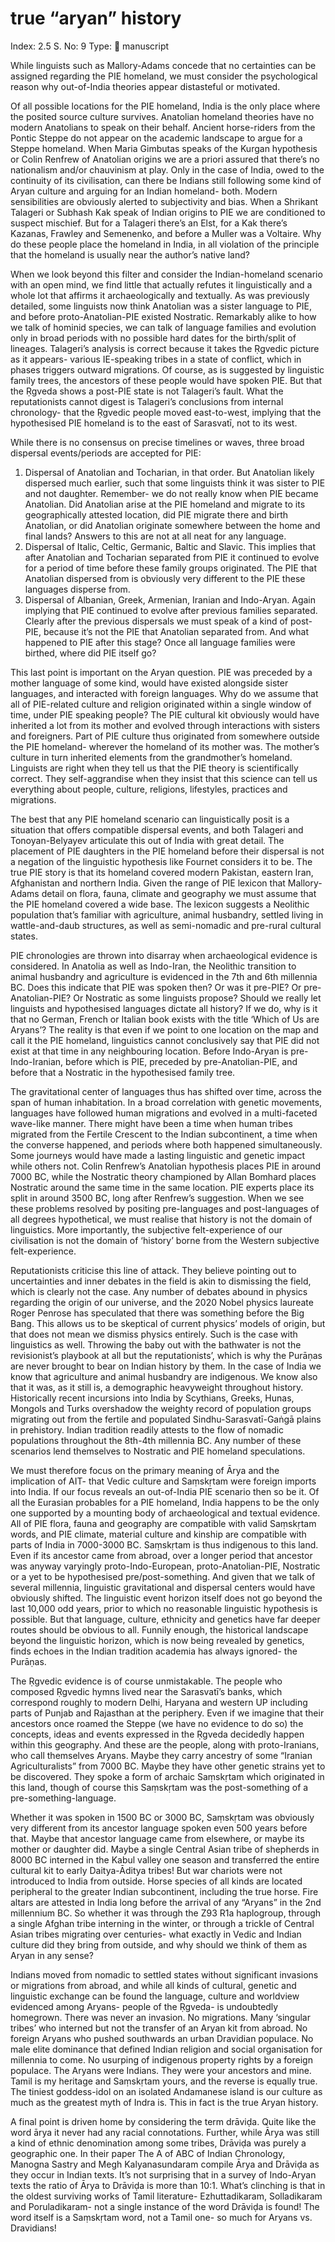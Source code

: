 # true “aryan” history

Index: 2.5
S. No: 9
Type: 📑 manuscript

While linguists such as Mallory-Adams concede that no certainties can be assigned regarding the PIE homeland, we must consider the psychological reason why out-of-India theories appear distasteful or motivated.

Of all possible locations for the PIE homeland, India is the only place where the posited source culture survives. Anatolian homeland theories have no modern Anatolians to speak on their behalf. Ancient horse-riders from the Pontic Steppe do not appear on the academic landscape to argue for a Steppe homeland. When Maria Gimbutas speaks of the Kurgan hypothesis or Colin Renfrew of Anatolian origins we are a priori assured that there’s no nationalism and/or chauvinism at play. Only in the case of India, owed to the continuity of its civilisation, can there be Indians still following some kind of Aryan culture and arguing for an Indian homeland- both. Modern sensibilities are obviously alerted to subjectivity and bias. When a Shrikant Talageri or Subhash Kak speak of Indian origins to PIE we are conditioned to suspect mischief. But for a Talageri there’s an Elst, for a Kak there’s Kazanas, Frawley and Semenenko, and before a Muller was a Voltaire. Why do these people place the homeland in India, in all violation of the principle that the homeland is usually near the author’s native land?

When we look beyond this filter and consider the Indian-homeland scenario with an open mind, we find little that actually refutes it linguistically and a whole lot that affirms it archaeologically and textually. As was previously detailed, some linguists now think Anatolian was a sister language to PIE, and before proto-Anatolian-PIE existed Nostratic. Remarkably alike to how we talk of hominid species, we can talk of language families and evolution only in broad periods with no possible hard dates for the birth/split of lineages. Talageri’s analysis is correct because it takes the Ṛgvedic picture as it appears- various IE-speaking tribes in a state of conflict, which in phases triggers outward migrations. Of course, as is suggested by linguistic family trees, the ancestors of these people would have spoken PIE. But that the Ṛgveda shows a post-PIE state is not Talageri’s fault. What the reputationists cannot digest is Talageri’s conclusions from internal chronology- that the Ṛgvedic people moved east-to-west, implying that the hypothesised PIE homeland is to the east of Sarasvatī, not to its west.

While there is no consensus on precise timelines or waves, three broad dispersal events/periods are accepted for PIE:

1. Dispersal of Anatolian and Tocharian, in that order. But Anatolian likely dispersed much earlier, such that some linguists think it was sister to PIE and not daughter. Remember- we do not really know when PIE became Anatolian. Did Anatolian arise at the PIE homeland and migrate to its geographically attested location, did PIE migrate there and birth Anatolian, or did Anatolian originate somewhere between the home and final lands? Answers to this are not at all neat for any language.
2. Dispersal of Italic, Celtic, Germanic, Baltic and Slavic. This implies that after Anatolian and Tocharian separated from PIE it continued to evolve for a period of time before these family groups originated. The PIE that Anatolian dispersed from is obviously very different to the PIE these languages disperse from.
3. Dispersal of Albanian, Greek, Armenian, Iranian and Indo-Aryan. Again implying that PIE continued to evolve after previous families separated. Clearly after the previous dispersals we must speak of a kind of post-PIE, because it’s not the PIE that Anatolian separated from. And what happened to PIE after this stage? Once all language families were birthed, where did PIE itself go?

This last point is important on the Aryan question. PIE was preceded by a mother language of some kind, would have existed alongside sister languages, and interacted with foreign languages. Why do we assume that all of PIE-related culture and religion originated within a single window of time, under PIE speaking people? The PIE cultural kit obviously would have inherited a lot from its mother and evolved through interactions with sisters and foreigners. Part of PIE culture thus originated from somewhere outside the PIE homeland- wherever the homeland of its mother was. The mother’s culture in turn inherited elements from the grandmother’s homeland. Linguists are right when they tell us that the PIE theory is scientifically correct. They self-aggrandise when they insist that this science can tell us everything about people, culture, religions, lifestyles, practices and migrations.

The best that any PIE homeland scenario can linguistically posit is a situation that offers compatible dispersal events, and both Talageri and Tonoyan-Belyayev articulate this out of India with great detail. The placement of PIE daughters in the PIE homeland before their dispersal is not a negation of the linguistic hypothesis like Fournet considers it to be. The true PIE story is that its homeland covered modern Pakistan, eastern Iran, Afghanistan and northern India. Given the range of PIE lexicon that Mallory-Adams detail on flora, fauna, climate and geography we must assume that the PIE homeland covered a wide base. The lexicon suggests a Neolithic population that’s familiar with agriculture, animal husbandry, settled living in wattle-and-daub structures, as well as semi-nomadic and pre-rural cultural states.

PIE chronologies are thrown into disarray when archaeological evidence is considered. In Anatolia as well as Indo-Iran, the Neolithic transition to animal husbandry and agriculture is evidenced in the 7th and 6th millennia BC. Does this indicate that PIE was spoken then? Or was it pre-PIE? Or pre-Anatolian-PIE? Or Nostratic as some linguists propose? Should we really let linguists and hypothesised languages dictate all history? If we do, why is it that no German, French or Italian book exists with the title ‘Which of Us are Aryans’? The reality is that even if we point to one location on the map and call it the PIE homeland, linguistics cannot conclusively say that PIE did not exist at that time in any neighbouring location. Before Indo-Aryan is pre-Indo-Iranian, before which is PIE, preceded by pre-Anatolian-PIE, and before that a Nostratic in the hypothesised family tree.

The gravitational center of languages thus has shifted over time, across the span of human inhabitation. In a broad correlation with genetic movements, languages have followed human migrations and evolved in a multi-faceted wave-like manner. There might have been a time when human tribes migrated from the Fertile Crescent to the Indian subcontinent, a time when the converse happened, and periods where both happened simultaneously. Some journeys would have made a lasting linguistic and genetic impact while others not. Colin Renfrew’s Anatolian hypothesis places PIE in around 7000 BC, while the Nostratic theory championed by Allan Bomhard places Nostratic around the same time in the same location. PIE experts place its split in around 3500 BC, long after Renfrew’s suggestion. When we see these problems resolved by positing pre-languages and post-languages of all degrees hypothetical, we must realise that history is not the domain of linguistics. More importantly, the subjective felt-experience of our civilisation is not the domain of ‘history’ borne from the Western subjective felt-experience.

Reputationists criticise this line of attack. They believe pointing out to uncertainties and inner debates in the field is akin to dismissing the field, which is clearly not the case. Any number of debates abound in physics regarding the origin of our universe, and the 2020 Nobel physics laureate Roger Penrose has speculated that there was something before the Big Bang. This allows us to be skeptical of current physics’ models of origin, but that does not mean we dismiss physics entirely. Such is the case with linguistics as well. Throwing the baby out with the bathwater is not the revisionist’s playbook at all but the reputationists’, which is why the Purāṇas are never brought to bear on Indian history by them. In the case of India we know that agriculture and animal husbandry are indigenous. We know also that it was, as it still is, a demographic heavyweight throughout history. Historically recent incursions into India by Scythians, Greeks, Hunas, Mongols and Turks overshadow the weighty record of population groups migrating out from the fertile and populated Sindhu-Sarasvatī-Gaṅgā plains in prehistory. Indian tradition readily attests to the flow of nomadic populations throughout the 8th-4th millennia BC. Any number of these scenarios lend themselves to Nostratic and PIE homeland speculations.

We must therefore focus on the primary meaning of Ārya and the implication of AIT- that Vedic culture and Saṃskṛtam were foreign imports into India. If our focus reveals an out-of-India PIE scenario then so be it. Of all the Eurasian probables for a PIE homeland, India happens to be the only one supported by a mounting body of archaeological and textual evidence. All of PIE flora, fauna and geography are compatible with valid Saṃskṛtam words, and PIE climate, material culture and kinship are compatible with parts of India in 7000-3000 BC. Saṃskṛtam is thus indigenous to this land. Even if its ancestor came from abroad, over a longer period that ancestor was anyway varyingly proto-Indo-European, proto-Anatolian-PIE, Nostratic or a yet to be hypothesised pre/post-something. And given that we talk of several millennia, linguistic gravitational and dispersal centers would have obviously shifted. The linguistic event horizon itself does not go beyond the last 10,000 odd years, prior to which no reasonable linguistic hypothesis is possible. But that language, culture, ethnicity and genetics have far deeper routes should be obvious to all. Funnily enough, the historical landscape beyond the linguistic horizon, which is now being revealed by genetics, finds echoes in the Indian tradition academia has always ignored- the Purāṇas.

The Ṛgvedic evidence is of course unmistakable. The people who composed Ṛgvedic hymns lived near the Sarasvatī’s banks, which correspond roughly to modern Delhi, Haryana and western UP including parts of Punjab and Rajasthan at the periphery. Even if we imagine that their ancestors once roamed the Steppe (we have no evidence to do so) the concepts, ideas and events expressed in the Ṛgveda decidedly happen within this geography. And these are the people, along with proto-Iranians, who call themselves Aryans. Maybe they carry ancestry of some “Iranian Agriculturalists” from 7000 BC. Maybe they have other genetic strains yet to be discovered. They spoke a form of archaic Saṃskṛtam which originated in this land, though of course this Saṃskṛtam was the post-something of a pre-something-language.

Whether it was spoken in 1500 BC or 3000 BC, Saṃskṛtam was obviously very different from its ancestor language spoken even 500 years before that. Maybe that ancestor language came from elsewhere, or maybe its mother or daughter did. Maybe a single Central Asian tribe of shepherds in 8000 BC interned in the Kabul valley one season and transferred the entire cultural kit to early Daitya-Āditya tribes! But war chariots were not introduced to India from outside. Horse species of all kinds are located peripheral to the greater Indian subcontinent, including the true horse. Fire altars are attested in India long before the arrival of any “Aryans” in the 2nd millennium BC. So whether it was through the Z93 R1a haplogroup, through a single Afghan tribe interning in the winter, or through a trickle of Central Asian tribes migrating over centuries- what exactly in Vedic and Indian culture did they bring from outside, and why should we think of them as Aryan in any sense?

Indians moved from nomadic to settled states without significant invasions or migrations from abroad, and while all kinds of cultural, genetic and linguistic exchange can be found the language, culture and worldview evidenced among Aryans- people of the Ṛgveda- is undoubtedly homegrown. There was never an invasion. No migrations. Many ‘singular tribes’ who interned but not the transfer of an Aryan kit from abroad. No foreign Aryans who pushed southwards an urban Dravidian populace. No male elite dominance that defined Indian religion and social organisation for millennia to come. No usurping of indigenous property rights by a foreign populace. The Aryans were Indians. They were your ancestors and mine. Tamil is my heritage and Saṃskṛtam yours, and the reverse is equally true. The tiniest goddess-idol on an isolated Andamanese island is our culture as much as the greatest myth of Indra is. This in fact is the true Aryan history.

A final point is driven home by considering the term drāviḍa. Quite like the word ārya it never had any racial connotations. Further, while Ārya was still a kind of ethnic denomination among some tribes, Drāviḍa was purely a geographic one. In their paper The A of ABC of Indian Chronology, Manogna Sastry and Megh Kalyanasundaram compile Ārya and Drāviḍa as they occur in Indian texts. It’s not surprising that in a survey of Indo-Aryan texts the ratio of Ārya to Drāviḍa is more than 10:1. What’s clinching is that in the oldest surviving works of Tamil literature- Ezhuttadikaram, Solladikaram and Poruladikaram- not a single instance of the word Drāviḍa is found! The word itself is a Saṃskṛtam word, not a Tamil one- so much for Aryans vs. Dravidians!